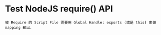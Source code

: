 # Test NodeJS require() API
    被 Require 的 Script File 需要用 Global Handle: exports (或是 this) 來做 mapping 輸出。
